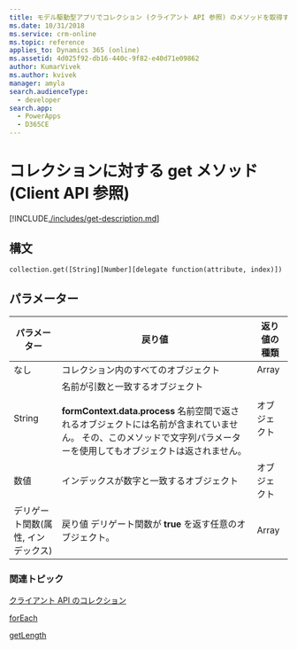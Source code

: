 ```yaml
---
title: モデル駆動型アプリでコレクション (クライアント API 参照) のメソッドを取得する | MicrosoftDocs
ms.date: 10/31/2018
ms.service: crm-online
ms.topic: reference
applies_to: Dynamics 365 (online)
ms.assetid: 4d025f92-db16-440c-9f82-e40d71e09862
author: KumarVivek
ms.author: kvivek
manager: amyla
search.audienceType:
  - developer
search.app:
  - PowerApps
  - D365CE
---
```

# <a name="get-method-for-collections-client-api-reference"></a>コレクションに対する get メソッド (Client API 参照)



[!INCLUDE[./includes/get-description.md](./includes/get-description.md)]

## <a name="syntax"></a>構文

`collection.get([String][Number][delegate function(attribute, index)])`

## <a name="parameters"></a>パラメーター

|パラメーター  |戻り値 |返り値の種類  |
|---------|------|-------|
|なし​​  |コレクション内のすべてのオブジェクト  |Array|
|String  |名前が引数と一致するオブジェクト<br/><br/>**formContext.data.process** 名前空間で返されるオブジェクトには名前が含まれていません。 その、このメソッドで文字列パラメーターを使用してもオブジェクトは返されません。  |オブジェクト|
|数値  |インデックスが数字と一致するオブジェクト  |オブジェクト|
|デリゲート関数(属性, インデックス)  |戻り値 デリゲート関数が **true** を返す任意のオブジェクト。  |Array|


### <a name="related-topics"></a>関連トピック
[クライアント API のコレクション](../collections.md)

[forEach](forEach.md)

[getLength](getLength.md)

